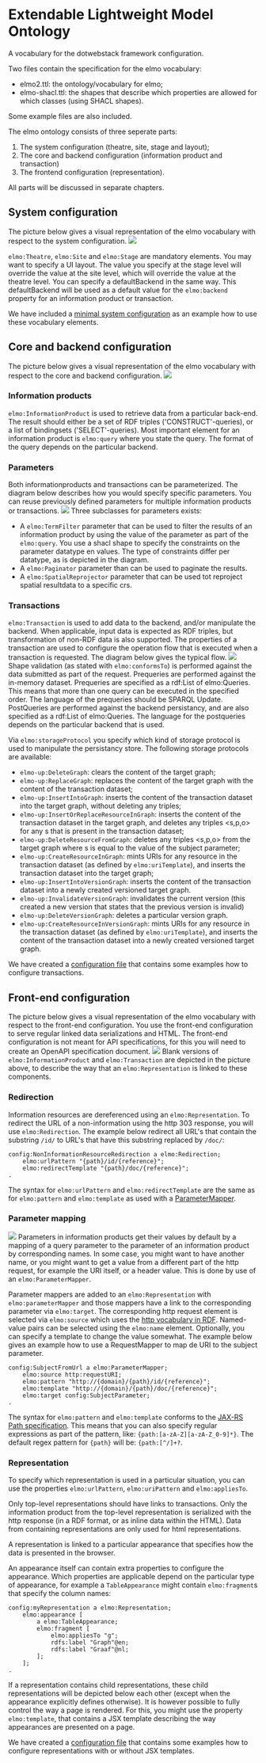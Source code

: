 # Extendable Lightweight Model Ontology
A vocabulary for the dotwebstack framework configuration.

Two files contain the specification for the elmo vocabulary:

- elmo2.ttl: the ontology/vocabulary for elmo;
- elmo-shacl.ttl: the shapes that describe which properties are allowed for which classes (using SHACL shapes).

Some example files are also included.

The elmo ontology consists of three seperate parts:

1. The system configuration (theatre, site, stage and layout);
2. The core and backend configuration (information product and transaction)
3. The frontend configuration (representation).

All parts will be discussed in separate chapters.

## System configuration

The picture below gives a visual representation of the elmo vocabulary with respect to the system configuration.
![](elmo-system-diagram.png)

`elmo:Theatre`, `elmo:Site` and `elmo:Stage` are mandatory elements. You may want to specify a UI layout. The value you specify at the stage level will override the value at the site level, which will override the value at the theatre level. You can specify a defaultBackend in the same way. This defaultBackend will be used as a default value for the `elmo:backend` property for an information product or transaction.

We have included a [minimal system configuration](examples/minimal-system-config.trig) as an example how to use these vocabulary elements.

## Core and backend configuration

The picture below gives a visual representation of the elmo vocabulary with respect to the core and backend configuration.
![](elmo-core-diagram.png)
### Information products
`elmo:InformationProduct` is used to retrieve data from a particular back-end. The result should either be a set of RDF triples ('CONSTRUCT'-queries), or a list of bindingsets ('SELECT'-queries). Most important element for an information product is `elmo:query` where you state the query. The format of the query depends on the particular backend.

### Parameters
Both informationproducts and transactions can be parameterized. The diagram below describes how you would specify specific parameters. You can reuse previously defined parameters for multiple information products or transactions.
![](elmo-core-parameters-diagram.png)
Three subclasses for parameters exists:

- A `elmo:TermFilter` parameter that can be used to filter the results of an information product by using the value of the parameter as part of the `elmo:query`. You use a shacl shape to specify the constraints on the parameter datatype en values. The type of constraints differ per datatype, as is depicted in the diagram.
- A `elmo:Paginator` parameter than can be used to paginate the results.
- A `elmo:SpatialReprojector` parameter that can be used tot reproject spatial resultdata to a specific crs.

### Transactions
`elmo:Transaction` is used to add data to the backend, and/or manipulate the backend. When applicable, input data is expected as RDF triples, but transformation of non-RDF data is also supported. The properties of a transaction are used to configure the operation flow that is executed when a transaction is requested. The diagram below gives the typical flow.
![](transaction-flow.png)
Shape validation (as stated with `elmo:conformsTo`) is performed against the data submitted as part of the request. Prequeries are performed against the in-memory dataset. Prequeries are specified as a rdf:List of elmo:Queries. This means that more than one query can be executed in the specified order. The language of the prequeries should be SPARQL Update. PostQueries are performed against the backend persistancy, and are also specified as a rdf:List of elmo:Queries. The language for the postqueries depends on the particular backend that is used.

Via `elmo:storageProtocol` you specify which kind of storage protocol is used to manipulate the persistancy store. The following storage protocols are available:

- `elmo-up:DeleteGraph`: clears the content of the target graph;
- `elmo-up:ReplaceGraph`: replaces the content of the target graph with the content of the transaction dataset;
- `elmo-up:InsertIntoGraph`: inserts the content of the transaction dataset into the target graph, without deleting any triples;
- `elmo-up:InsertOrReplaceResourceInGraph`: inserts the content of the transaction dataset in the target graph, and deletes any triples <s,p,o> for any s that is present in the transaction dataset;
- `elmo-up:DeleteResourceFromGraph`: deletes any triples <s,p,o> from the target graph where s is equal to the value of the subject parameter;
- `elmo-up:CreateResourceInGraph`: mints URIs for any resource in the transaction dataset (as defined by `elmo:uriTemplate`), and inserts the transaction dataset into the target graph;
- `elmo-up:InsertIntoVersionGraph`: inserts the content of the transaction dataset into a newly created versioned target graph.
- `elmo-up:InvalidateVersionGraph`: invalidates the current version (this created a new version that states that the previous version is invalid)
- `elmo-up:DeleteVersionGraph`:  deletes a particular version graph.
- `elmo-up:CreateResourceInVersionGraph`: mints URIs for any resource in the transaction dataset (as defined by `elmo:uriTemplate`), and inserts the content of the transaction dataset into a newly created versioned target graph.

We have created a [configuration file](examples/transactions.trig) that contains some examples how to configure transactions.

## Front-end configuration
The picture below gives a visual representation of the elmo vocabulary with respect to the front-end configuration. You use the front-end configuration to serve regular linked data serializations and HTML. The front-end configuration is not meant for API specifications, for this you will need to create an OpenAPI specification document.
![](elmo-frontend-diagram.png)
Blank versions of `elmo:InformationProduct` and `elmo:Transaction` are depicted in the picture above, to describe the way that an `elmo:Representation` is linked to these components.

### Redirection
Information resources are dereferenced using an `elmo:Representation`. To redirect the URL of a non-information using the http 303 response, you will use `elmo:Redirection`. The example below redirect all URL's that contain the substring `/id/` to URL's that have this substring replaced by `/doc/`:

	config:NonInformationResourceRedirection a elmo:Redirection;
		elmo:urlPattern "{path}/id/{reference}";
		elmo:redirectTemplate "{path}/doc/{reference}";
	.

The syntax for `elmo:urlPattern` and `elmo:redirectTemplate` are the same as for `elmo:pattern` and `elmo:template` as used with a [ParameterMapper](#parameter-mapping).

### Parameter mapping
![](elmo-frontend-mapper-diagram.png)
Parameters in information products get their values by default by a mapping of a query parameter to the parameter of an information product by corresponding names. In some case, you might want to have another name, or you might want to get a value from a different part of the http request, for example the URI itself, or a header value. This is done by use of an `elmo:ParameterMapper`.

Parameter mappers are added to an `elmo:Representation` with `elmo:parameterMapper` and those mappers have a link to the corresponding parameter via `elmo:target`. The corresponding http request element is selected via `elmo:source` which uses the [http vocabulary in RDF](http://www.w3.org/TR/HTTP-in-RDF10). Named-value pairs can be selected using the `elmo:name` element. Optionally, you can specify a template to change the value somewhat. The example below gives an example how to use a RequestMapper to map de URI to the subject parameter.

	config:SubjectFromUrl a elmo:ParameterMapper;
		elmo:source http:requestURI;
		elmo:pattern "http://{domain}/{path}/id/{reference}";
		elmo:template "http://{domain}/{path}/doc/{reference}";
		elmo:target config:SubjectParameter;
	.

The syntax for `elmo:pattern` and `elmo:template` conforms to the [JAX-RS Path specification](https://docs.oracle.com/cd/E19798-01/821-1841/ginpw). This means that you can also specify regular expressions as part of the pattern, like: `{path:[a-zA-Z][a-zA-Z_0-9]*}`. The default regex pattern for `{path}` will be: `{path:[^/]+?`. 

### Representation
To specify which representation is used in a particular situation, you can use the properties `elmo:urlPattern`, `elmo:uriPattern` and `elmo:appliesTo`.

Only top-level representations should have links to transactions. Only the information product from the top-level representation is serialized with the http response (in a RDF format, or as inline data within the HTML). Data from containing representations are only used for html representations.

A representation is linked to a particular appearance that specifies how the data is presented in the browser.

An appearance itself can contain extra properties to configure the appearance. Which properties are applicable depend on the particular type of appearance, for example a `TableAppearance` might contain `elmo:fragment`s that specify the column names:

	config:myRepresentation a elmo:Representation;
		elmo:appearance [
			a elmo:TableAppearance;
			elmo:fragment [
				elmo:appliesTo "g";
				rdfs:label "Graph"@en;
				rdfs:label "Graaf"@nl;
			];
		];
	.

If a representation contains child representations, these child representations will be depicted below each other (except when the appearance explicitly defines otherwise). It is however possible to fully control the way a page is rendered. For this, you might use the property `elmo:template`, that contains a JSX template describing the way appearances are presented on a page.

We have created a [configuration file](examples/jsx-template-representation.trig) that contains some examples how to configure representations with or without JSX templates.

